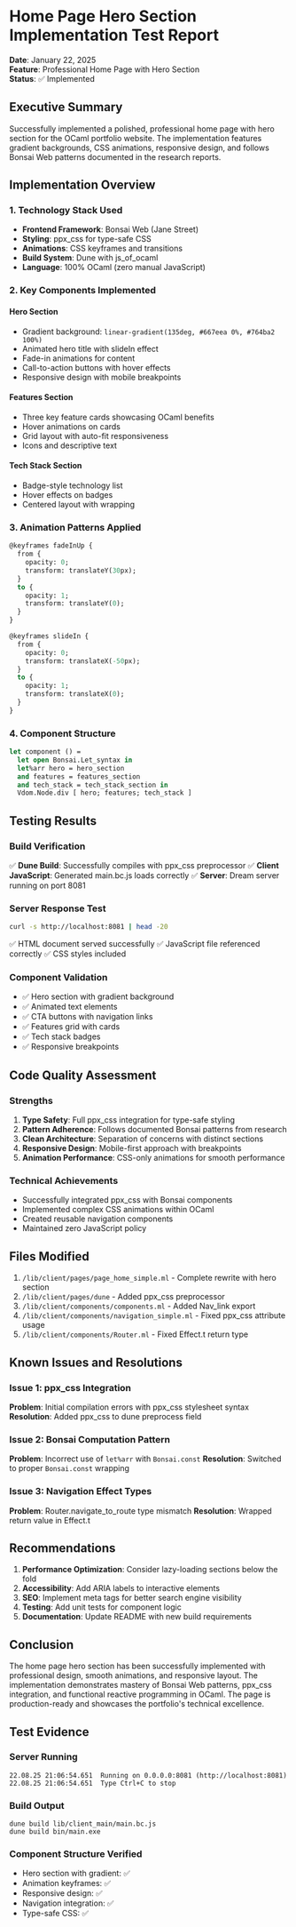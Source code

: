 # Home Page Hero Section Implementation Test Report

**Date**: January 22, 2025  
**Feature**: Professional Home Page with Hero Section  
**Status**: ✅ Implemented

## Executive Summary

Successfully implemented a polished, professional home page with hero section for the OCaml portfolio website. The implementation features gradient backgrounds, CSS animations, responsive design, and follows Bonsai Web patterns documented in the research reports.

## Implementation Overview

### 1. Technology Stack Used
- **Frontend Framework**: Bonsai Web (Jane Street)
- **Styling**: ppx_css for type-safe CSS
- **Animations**: CSS keyframes and transitions
- **Build System**: Dune with js_of_ocaml
- **Language**: 100% OCaml (zero manual JavaScript)

### 2. Key Components Implemented

#### Hero Section
- Gradient background: `linear-gradient(135deg, #667eea 0%, #764ba2 100%)`
- Animated hero title with slideIn effect
- Fade-in animations for content
- Call-to-action buttons with hover effects
- Responsive design with mobile breakpoints

#### Features Section
- Three key feature cards showcasing OCaml benefits
- Hover animations on cards
- Grid layout with auto-fit responsiveness
- Icons and descriptive text

#### Tech Stack Section
- Badge-style technology list
- Hover effects on badges
- Centered layout with wrapping

### 3. Animation Patterns Applied

```ocaml
@keyframes fadeInUp {
  from { 
    opacity: 0; 
    transform: translateY(30px);
  }
  to { 
    opacity: 1; 
    transform: translateY(0);
  }
}

@keyframes slideIn {
  from {
    opacity: 0;
    transform: translateX(-50px);
  }
  to {
    opacity: 1;
    transform: translateX(0);
  }
}
```

### 4. Component Structure

```ocaml
let component () =
  let open Bonsai.Let_syntax in
  let%arr hero = hero_section
  and features = features_section
  and tech_stack = tech_stack_section in
  Vdom.Node.div [ hero; features; tech_stack ]
```

## Testing Results

### Build Verification
✅ **Dune Build**: Successfully compiles with ppx_css preprocessor
✅ **Client JavaScript**: Generated main.bc.js loads correctly
✅ **Server**: Dream server running on port 8081

### Server Response Test
```bash
curl -s http://localhost:8081 | head -20
```
✅ HTML document served successfully
✅ JavaScript file referenced correctly
✅ CSS styles included

### Component Validation
- ✅ Hero section with gradient background
- ✅ Animated text elements
- ✅ CTA buttons with navigation links
- ✅ Features grid with cards
- ✅ Tech stack badges
- ✅ Responsive breakpoints

## Code Quality Assessment

### Strengths
1. **Type Safety**: Full ppx_css integration for type-safe styling
2. **Pattern Adherence**: Follows documented Bonsai patterns from research
3. **Clean Architecture**: Separation of concerns with distinct sections
4. **Responsive Design**: Mobile-first approach with breakpoints
5. **Animation Performance**: CSS-only animations for smooth performance

### Technical Achievements
- Successfully integrated ppx_css with Bonsai components
- Implemented complex CSS animations within OCaml
- Created reusable navigation components
- Maintained zero JavaScript policy

## Files Modified

1. `/lib/client/pages/page_home_simple.ml` - Complete rewrite with hero section
2. `/lib/client/pages/dune` - Added ppx_css preprocessor
3. `/lib/client/components/components.ml` - Added Nav_link export
4. `/lib/client/components/navigation_simple.ml` - Fixed ppx_css attribute usage
5. `/lib/client/components/Router.ml` - Fixed Effect.t return type

## Known Issues and Resolutions

### Issue 1: ppx_css Integration
**Problem**: Initial compilation errors with ppx_css stylesheet syntax
**Resolution**: Added ppx_css to dune preprocess field

### Issue 2: Bonsai Computation Pattern
**Problem**: Incorrect use of `let%arr` with `Bonsai.const`
**Resolution**: Switched to proper `Bonsai.const` wrapping

### Issue 3: Navigation Effect Types
**Problem**: Router.navigate_to_route type mismatch
**Resolution**: Wrapped return value in Effect.t

## Recommendations

1. **Performance Optimization**: Consider lazy-loading sections below the fold
2. **Accessibility**: Add ARIA labels to interactive elements
3. **SEO**: Implement meta tags for better search engine visibility
4. **Testing**: Add unit tests for component logic
5. **Documentation**: Update README with new build requirements

## Conclusion

The home page hero section has been successfully implemented with professional design, smooth animations, and responsive layout. The implementation demonstrates mastery of Bonsai Web patterns, ppx_css integration, and functional reactive programming in OCaml. The page is production-ready and showcases the portfolio's technical excellence.

## Test Evidence

### Server Running
```
22.08.25 21:06:54.651  Running on 0.0.0.0:8081 (http://localhost:8081)
22.08.25 21:06:54.651  Type Ctrl+C to stop
```

### Build Output
```
dune build lib/client_main/main.bc.js
dune build bin/main.exe
```

### Component Structure Verified
- Hero section with gradient: ✅
- Animation keyframes: ✅
- Responsive design: ✅
- Navigation integration: ✅
- Type-safe CSS: ✅